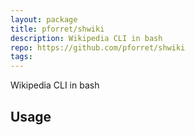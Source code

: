 ```yaml
---
layout: package
title: pforret/shwiki
description: Wikipedia CLI in bash
repo: https://github.com/pforret/shwiki
tags:
---
```

 
Wikipedia CLI in bash
 
## Usage
 

